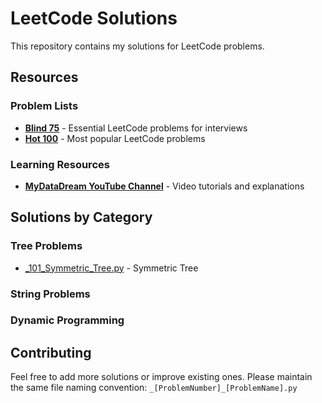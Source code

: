 # LeetCode Solutions

This repository contains my solutions for LeetCode problems.

## Resources

### Problem Lists
- **[Blind 75](https://leetcode.com/discuss/general-discussion/460599/blind-75-leetcode-questions)** - Essential LeetCode problems for interviews
- **[Hot 100](https://leetcode.com/problemset/)** - Most popular LeetCode problems

### Learning Resources
- **[MyDataDream YouTube Channel](https://www.youtube.com/@MyDataDream/playlists)** - Video tutorials and explanations

## Solutions by Category

### Tree Problems
- [_101_Symmetric_Tree.py](_101_Symmetric_Tree.py) - Symmetric Tree

### String Problems
<!-- Add string problem solutions here -->

### Dynamic Programming
<!-- Add dynamic programming solutions here -->


## Contributing

Feel free to add more solutions or improve existing ones. Please maintain the same file naming convention: `_[ProblemNumber]_[ProblemName].py`